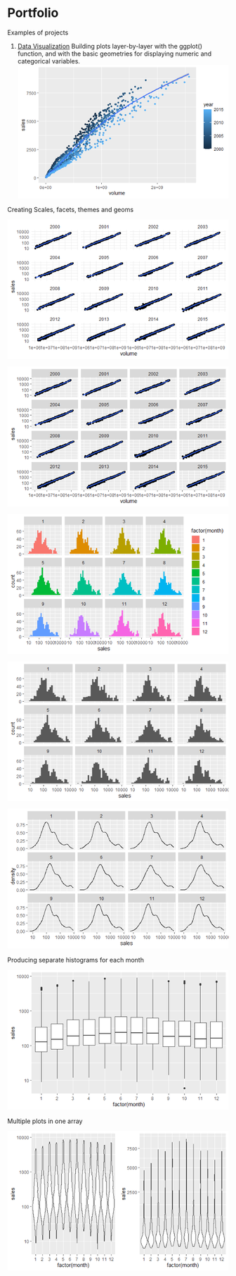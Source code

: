 # Portfolio

Examples of projects

1. [Data Visualization](https://github.com/la6if9/Data-Visual) 
Building plots layer-by-layer with the ggplot() function, and with the basic geometries for displaying numeric and categorical variables.
![](https://github.com/la6if9/Data-Visual/blob/main/Rplot01.png?raw=true)


Creating Scales, facets, themes and geoms

![](https://github.com/la6if9/Data-Visual/blob/main/Rplot02.png)

![](https://github.com/la6if9/Data-Visual/blob/main/Rplot03.png)

![](https://github.com/la6if9/Data-Visual/blob/main/Rplot04.png)

![](https://github.com/la6if9/Data-Visual/blob/main/Rplot05.png)

![](https://github.com/la6if9/Data-Visual/blob/main/Rplot06.png)


Producing separate histograms for each month


![](https://github.com/la6if9/Data-Visual/blob/main/Rplot07.png)


Multiple plots in one array


![](https://github.com/la6if9/Data-Visual/blob/main/Rplot08.png)
